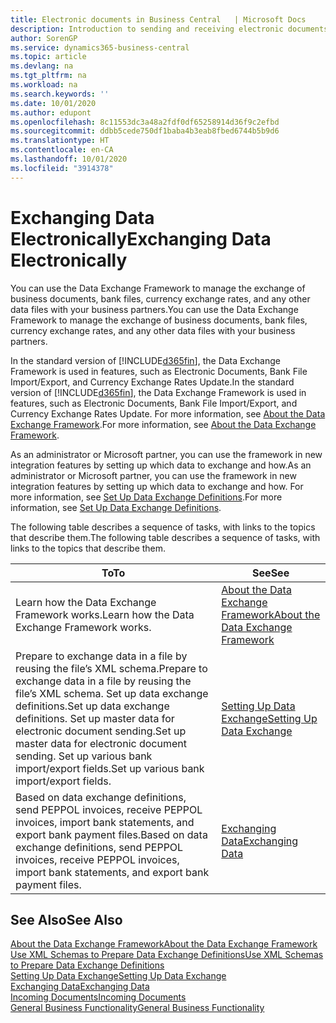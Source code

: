 ```yaml
---
title: Electronic documents in Business Central   | Microsoft Docs
description: Introduction to sending and receiving electronic documents in Business Central.
author: SorenGP
ms.service: dynamics365-business-central
ms.topic: article
ms.devlang: na
ms.tgt_pltfrm: na
ms.workload: na
ms.search.keywords: ''
ms.date: 10/01/2020
ms.author: edupont
ms.openlocfilehash: 8c11553dc3a48a2fdf0df65258914d36f9c2efbd
ms.sourcegitcommit: ddbb5cede750df1baba4b3eab8fbed6744b5b9d6
ms.translationtype: HT
ms.contentlocale: en-CA
ms.lasthandoff: 10/01/2020
ms.locfileid: "3914378"
---
```

# <a name="exchanging-data-electronically"></a><span data-ttu-id="334cf-103">Exchanging Data Electronically</span><span class="sxs-lookup"><span data-stu-id="334cf-103">Exchanging Data Electronically</span></span>
<span data-ttu-id="334cf-104">You can use the Data Exchange Framework to manage the exchange of business documents, bank files, currency exchange rates, and any other data files with your business partners.</span><span class="sxs-lookup"><span data-stu-id="334cf-104">You can use the Data Exchange Framework to manage the exchange of business documents, bank files, currency exchange rates, and any other data files with your business partners.</span></span>

<span data-ttu-id="334cf-105">In the standard version of [!INCLUDE[d365fin](includes/d365fin_md.md)], the Data Exchange Framework is used in features, such as Electronic Documents, Bank File Import/Export, and Currency Exchange Rates Update.</span><span class="sxs-lookup"><span data-stu-id="334cf-105">In the standard version of [!INCLUDE[d365fin](includes/d365fin_md.md)], the Data Exchange Framework is used in features, such as Electronic Documents, Bank File Import/Export, and Currency Exchange Rates Update.</span></span> <span data-ttu-id="334cf-106">For more information, see [About the Data Exchange Framework](across-about-the-data-exchange-framework.md).</span><span class="sxs-lookup"><span data-stu-id="334cf-106">For more information, see [About the Data Exchange Framework](across-about-the-data-exchange-framework.md).</span></span>

<span data-ttu-id="334cf-107">As an administrator or Microsoft partner, you can use the framework in new integration features by setting up which data to exchange and how.</span><span class="sxs-lookup"><span data-stu-id="334cf-107">As an administrator or Microsoft partner, you can use the framework in new integration features by setting up which data to exchange and how.</span></span> <span data-ttu-id="334cf-108">For more information, see [Set Up Data Exchange Definitions](across-how-to-set-up-data-exchange-definitions.md).</span><span class="sxs-lookup"><span data-stu-id="334cf-108">For more information, see [Set Up Data Exchange Definitions](across-how-to-set-up-data-exchange-definitions.md).</span></span>

<span data-ttu-id="334cf-109">The following table describes a sequence of tasks, with links to the topics that describe them.</span><span class="sxs-lookup"><span data-stu-id="334cf-109">The following table describes a sequence of tasks, with links to the topics that describe them.</span></span>  

|<span data-ttu-id="334cf-110">To</span><span class="sxs-lookup"><span data-stu-id="334cf-110">To</span></span>|<span data-ttu-id="334cf-111">See</span><span class="sxs-lookup"><span data-stu-id="334cf-111">See</span></span>|  
|--------|---------|  
|<span data-ttu-id="334cf-112">Learn how the Data Exchange Framework works.</span><span class="sxs-lookup"><span data-stu-id="334cf-112">Learn how the Data Exchange Framework works.</span></span>|[<span data-ttu-id="334cf-113">About the Data Exchange Framework</span><span class="sxs-lookup"><span data-stu-id="334cf-113">About the Data Exchange Framework</span></span>](across-about-the-data-exchange-framework.md)|  
|<span data-ttu-id="334cf-114">Prepare to exchange data in a file by reusing the file’s XML schema.</span><span class="sxs-lookup"><span data-stu-id="334cf-114">Prepare to exchange data in a file by reusing the file’s XML schema.</span></span> <span data-ttu-id="334cf-115">Set up data exchange definitions.</span><span class="sxs-lookup"><span data-stu-id="334cf-115">Set up data exchange definitions.</span></span> <span data-ttu-id="334cf-116">Set up master data for electronic document sending.</span><span class="sxs-lookup"><span data-stu-id="334cf-116">Set up master data for electronic document sending.</span></span> <span data-ttu-id="334cf-117">Set up various bank import/export fields.</span><span class="sxs-lookup"><span data-stu-id="334cf-117">Set up various bank import/export fields.</span></span>|[<span data-ttu-id="334cf-118">Setting Up Data Exchange</span><span class="sxs-lookup"><span data-stu-id="334cf-118">Setting Up Data Exchange</span></span>](across-set-up-data-exchange.md)|  
|<span data-ttu-id="334cf-119">Based on data exchange definitions, send PEPPOL invoices, receive PEPPOL invoices, import bank statements, and export bank payment files.</span><span class="sxs-lookup"><span data-stu-id="334cf-119">Based on data exchange definitions, send PEPPOL invoices, receive PEPPOL invoices, import bank statements, and export bank payment files.</span></span>|[<span data-ttu-id="334cf-120">Exchanging Data</span><span class="sxs-lookup"><span data-stu-id="334cf-120">Exchanging Data</span></span>](across-exchange-data.md)|  

## <a name="see-also"></a><span data-ttu-id="334cf-121">See Also</span><span class="sxs-lookup"><span data-stu-id="334cf-121">See Also</span></span>  
[<span data-ttu-id="334cf-122">About the Data Exchange Framework</span><span class="sxs-lookup"><span data-stu-id="334cf-122">About the Data Exchange Framework</span></span>](across-about-the-data-exchange-framework.md)  
[<span data-ttu-id="334cf-123">Use XML Schemas to Prepare Data Exchange Definitions</span><span class="sxs-lookup"><span data-stu-id="334cf-123">Use XML Schemas to Prepare Data Exchange Definitions</span></span>](across-how-to-use-xml-schemas-to-prepare-data-exchange-definitions.md)  
[<span data-ttu-id="334cf-124">Setting Up Data Exchange</span><span class="sxs-lookup"><span data-stu-id="334cf-124">Setting Up Data Exchange</span></span>](across-set-up-data-exchange.md)  
[<span data-ttu-id="334cf-125">Exchanging Data</span><span class="sxs-lookup"><span data-stu-id="334cf-125">Exchanging Data</span></span>](across-exchange-data.md)  
[<span data-ttu-id="334cf-126">Incoming Documents</span><span class="sxs-lookup"><span data-stu-id="334cf-126">Incoming Documents</span></span>](across-income-documents.md)  
[<span data-ttu-id="334cf-127">General Business Functionality</span><span class="sxs-lookup"><span data-stu-id="334cf-127">General Business Functionality</span></span>](ui-across-business-areas.md)
